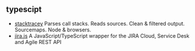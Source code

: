 ## typescipt

- [stacktracey](https://github.com/xpl/stacktracey) Parses call stacks. Reads sources. Clean & filtered output. Sourcemaps. Node & browsers.
- [jira.js](https://github.com/MrRefactoring/jira.js) A JavaScript/TypeScript wrapper for the JIRA Cloud, Service Desk and Agile REST API